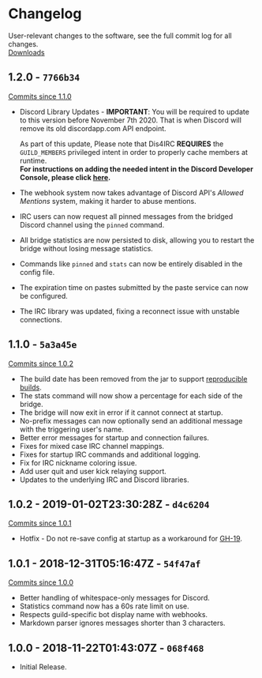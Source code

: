 # Changelog
User-relevant changes to the software, see the full commit log for all changes.  
[Downloads](https://github.com/zachbr/Dis4IRC/releases)

## 1.2.0 - `7766b34`
[Commits since 1.1.0](https://github.com/zachbr/Dis4IRC/compare/v1.1.0...v1.2.0)
* Discord Library Updates - **IMPORTANT**: You will be required to update to this version before November 7th 2020. That
  is when Discord will remove its old discordapp.com API endpoint.  
  
  As part of this update, Please note that Dis4IRC
  **REQUIRES** the `GUILD_MEMBERS` privileged intent in order to properly cache members at runtime.  
  **For instructions on adding the needed intent in the Discord Developer Console, please click [here](https://github.com/zachbr/Dis4IRC/blob/master/docs/Registering-A-Discord-Application.md#gateway-intents).**
* The webhook system now takes advantage of Discord API's _Allowed Mentions_ system, making it harder to abuse mentions.
* IRC users can now request all pinned messages from the bridged Discord channel using the `pinned` command.
* All bridge statistics are now persisted to disk, allowing you to restart the bridge without losing message statistics.
* Commands like `pinned` and `stats` can now be entirely disabled in the config file.
* The expiration time on pastes submitted by the paste service can now be configured.
* The IRC library was updated, fixing a reconnect issue with unstable connections.

## 1.1.0 - `5a3a45e`
[Commits since 1.0.2](https://github.com/zachbr/Dis4IRC/compare/v1.0.2...v1.1.0)
* The build date has been removed from the jar to support [reproducible builds](https://en.wikipedia.org/wiki/Reproducible_builds).
* The stats command will now show a percentage for each side of the bridge.
* The bridge will now exit in error if it cannot connect at startup.
* No-prefix messages can now optionally send an additional message with the triggering user's name.
* Better error messages for startup and connection failures.
* Fixes for mixed case IRC channel mappings.
* Fixes for startup IRC commands and additional logging.
* Fix for IRC nickname coloring issue.
* Add user quit and user kick relaying support.
* Updates to the underlying IRC and Discord libraries.

## 1.0.2 - 2019-01-02T23:30:28Z - `d4c6204`
[Commits since 1.0.1](https://github.com/zachbr/Dis4IRC/compare/v1.0.1...v1.0.2)
* Hotfix - Do not re-save config at startup as a workaround for [GH-19](https://github.com/zachbr/Dis4IRC/issues/19).

## 1.0.1 - 2018-12-31T05:16:47Z - `54f47af`
[Commits since 1.0.0](https://github.com/zachbr/Dis4IRC/compare/v1.0.0...v1.0.1)
* Better handling of whitespace-only messages for Discord.
* Statistics command now has a 60s rate limit on use.
* Respects guild-specific bot display name with webhooks.
* Markdown parser ignores messages shorter than 3 characters.

## 1.0.0 - 2018-11-22T01:43:07Z - `068f468`
* Initial Release.
